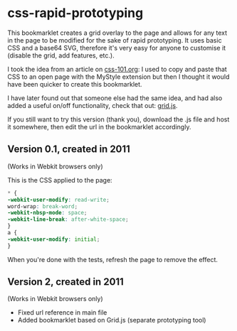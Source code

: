 # css-rapid-prototyping
This bookmarklet creates a grid overlay to the page and allows for any text in the page to be modified for the sake of rapid prototyping.
It uses basic CSS and a base64 SVG, therefore it's very easy for anyone to customise it (disable the grid, add features, etc.).

I took the idea from an article on [css-101.org](http://cssmojo.com/trick_for_rapid_prototyping/): I used to copy and paste that CSS to an open page with the MyStyle extension but then I thought it would have been quicker to create this bookmarklet.

I have later found out that someone else had the same idea, and had also added a useful on/off functionality, check that out: [grid.js](https://gist.github.com/webxl/1232664).

If you still want to try this version (thank you), download the .js file and host it somewhere, then edit the url in the bookmarklet accordingly.

## Version 0.1, created in 2011
(Works in Webkit browsers only)

This is the CSS applied to the page:
```css
* {
-webkit-user-modify: read-write;
word-wrap: break-word;
-webkit-nbsp-mode: space;
-webkit-line-break: after-white-space;
}
a {
-webkit-user-modify: initial;
}
```

When you're done with the tests, refresh the page to remove the effect.

## Version 2, created in 2011
(Works in Webkit browsers only)

- Fixed url reference in main file
- Added bookmarklet based on Grid.js (separate prototyping tool)

